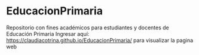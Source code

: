 # EducacionPrimaria
Repositorio con fines académicos para estudiantes y docentes de Educación Primaria
Ingresar aquí: https://claudiacotrina.github.io/EducacionPrimaria/ para visualizar la pagina web
